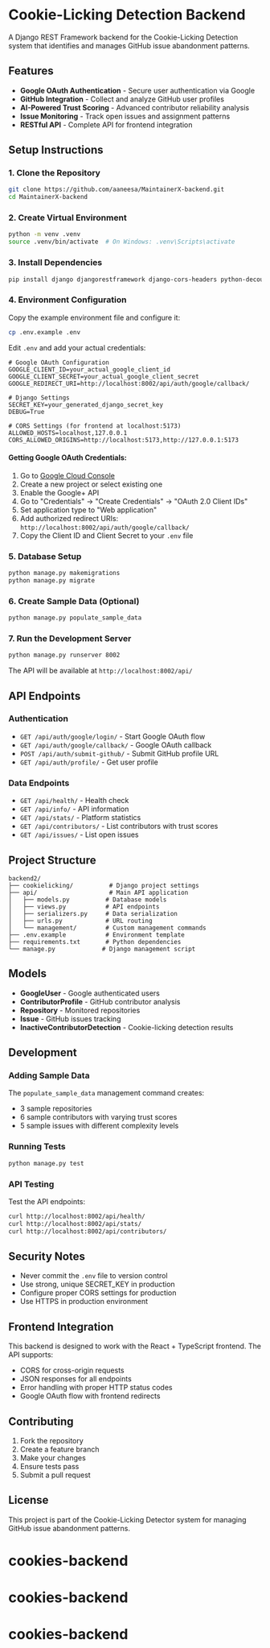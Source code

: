 # Cookie-Licking Detection Backend

A Django REST Framework backend for the Cookie-Licking Detection system that identifies and manages GitHub issue abandonment patterns.

## Features

- **Google OAuth Authentication** - Secure user authentication via Google
- **GitHub Integration** - Collect and analyze GitHub user profiles
- **AI-Powered Trust Scoring** - Advanced contributor reliability analysis
- **Issue Monitoring** - Track open issues and assignment patterns
- **RESTful API** - Complete API for frontend integration

## Setup Instructions

### 1. Clone the Repository

```bash
git clone https://github.com/aaneesa/MaintainerX-backend.git
cd MaintainerX-backend
```

### 2. Create Virtual Environment

```bash
python -m venv .venv
source .venv/bin/activate  # On Windows: .venv\Scripts\activate
```

### 3. Install Dependencies

```bash
pip install django djangorestframework django-cors-headers python-decouple requests
```

### 4. Environment Configuration

Copy the example environment file and configure it:

```bash
cp .env.example .env
```

Edit `.env` and add your actual credentials:

```properties
# Google OAuth Configuration
GOOGLE_CLIENT_ID=your_actual_google_client_id
GOOGLE_CLIENT_SECRET=your_actual_google_client_secret
GOOGLE_REDIRECT_URI=http://localhost:8002/api/auth/google/callback/

# Django Settings
SECRET_KEY=your_generated_django_secret_key
DEBUG=True

# CORS Settings (for frontend at localhost:5173)
ALLOWED_HOSTS=localhost,127.0.0.1
CORS_ALLOWED_ORIGINS=http://localhost:5173,http://127.0.0.1:5173
```

#### Getting Google OAuth Credentials:

1. Go to [Google Cloud Console](https://console.cloud.google.com/)
2. Create a new project or select existing one
3. Enable the Google+ API
4. Go to "Credentials" → "Create Credentials" → "OAuth 2.0 Client IDs"
5. Set application type to "Web application"
6. Add authorized redirect URIs: `http://localhost:8002/api/auth/google/callback/`
7. Copy the Client ID and Client Secret to your `.env` file

### 5. Database Setup

```bash
python manage.py makemigrations
python manage.py migrate
```

### 6. Create Sample Data (Optional)

```bash
python manage.py populate_sample_data
```

### 7. Run the Development Server

```bash
python manage.py runserver 8002
```

The API will be available at `http://localhost:8002/api/`

## API Endpoints

### Authentication
- `GET /api/auth/google/login/` - Start Google OAuth flow
- `GET /api/auth/google/callback/` - Google OAuth callback
- `POST /api/auth/submit-github/` - Submit GitHub profile URL
- `GET /api/auth/profile/` - Get user profile

### Data Endpoints
- `GET /api/health/` - Health check
- `GET /api/info/` - API information
- `GET /api/stats/` - Platform statistics
- `GET /api/contributors/` - List contributors with trust scores
- `GET /api/issues/` - List open issues

## Project Structure

```
backend2/
├── cookielicking/          # Django project settings
├── api/                    # Main API application
│   ├── models.py          # Database models
│   ├── views.py           # API endpoints
│   ├── serializers.py     # Data serialization
│   ├── urls.py            # URL routing
│   └── management/        # Custom management commands
├── .env.example           # Environment template
├── requirements.txt       # Python dependencies
└── manage.py             # Django management script
```

## Models

- **GoogleUser** - Google authenticated users
- **ContributorProfile** - GitHub contributor analysis
- **Repository** - Monitored repositories
- **Issue** - GitHub issues tracking
- **InactiveContributorDetection** - Cookie-licking detection results

## Development

### Adding Sample Data

The `populate_sample_data` management command creates:
- 3 sample repositories
- 6 sample contributors with varying trust scores
- 5 sample issues with different complexity levels

### Running Tests

```bash
python manage.py test
```

### API Testing

Test the API endpoints:

```bash
curl http://localhost:8002/api/health/
curl http://localhost:8002/api/stats/
curl http://localhost:8002/api/contributors/
```

## Security Notes

- Never commit the `.env` file to version control
- Use strong, unique SECRET_KEY in production
- Configure proper CORS settings for production
- Use HTTPS in production environment

## Frontend Integration

This backend is designed to work with the React + TypeScript frontend. The API supports:
- CORS for cross-origin requests
- JSON responses for all endpoints
- Error handling with proper HTTP status codes
- Google OAuth flow with frontend redirects

## Contributing

1. Fork the repository
2. Create a feature branch
3. Make your changes
4. Ensure tests pass
5. Submit a pull request

## License

This project is part of the Cookie-Licking Detector system for managing GitHub issue abandonment patterns.
# cookies-backend
# cookies-backend
# cookies-backend
